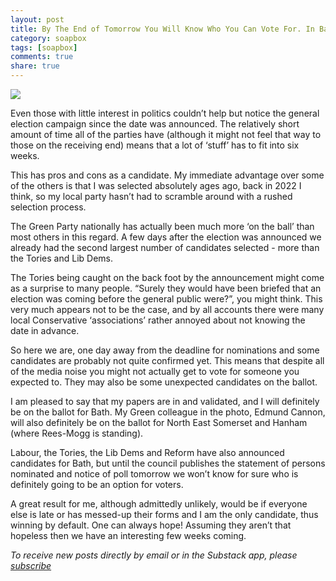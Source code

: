 ```yaml
---
layout: post
title: By The End of Tomorrow You Will Know Who You Can Vote For. In Bath, One Of Them Will Definitely Be Me
category: soapbox
tags: [soapbox]
comments: true
share: true
---
```


<img src="../../../assets/img/2024/edmund_dom.jpg">

Even those with little interest in politics couldn’t help but notice the general election 
campaign since the date was announced. The relatively short amount of time all of the
parties have (although it might not feel that way to those on the receiving end) means
that a lot of ‘stuff’ has to fit into six weeks.

This has pros and cons as a candidate. My immediate advantage over some of the others is
that I was selected absolutely ages ago, back in 2022 I think, so my local party hasn’t
had to scramble around with a rushed selection process.

The Green Party nationally has actually been much more ‘on the ball’ than most others in
this regard. A few days after the election was announced we already had the second largest
number of candidates selected - more than the Tories and Lib Dems.

The Tories being caught on the back foot by the announcement might come as a surprise to
many people. “Surely they would have been briefed that an election was coming before the
general public were?”, you might think. This very much appears not to be the case, and by
all accounts there were many local Conservative ‘associations’ rather annoyed about not
knowing the date in advance.

So here we are, one day away from the deadline for nominations and some candidates are
probably not quite confirmed yet. This means that despite all of the media noise you might
not actually get to vote for someone you expected to. They may also be some unexpected
candidates on the ballot.

I am pleased to say that my papers are in and validated, and I will definitely be on the
ballot for Bath. My Green colleague in the photo, Edmund Cannon, will also definitely be
on the ballot for North East Somerset and Hanham (where Rees-Mogg is standing).

Labour, the Tories, the Lib Dems and Reform have also announced candidates for Bath, but
until the council publishes the statement of persons nominated and notice of poll tomorrow
we won’t know for sure who is definitely going to be an option for voters.

A great result for me, although admittedly unlikely, would be if everyone else is late or
has messed-up their forms and I am the only candidate, thus winning by default. One can
always hope! Assuming they aren’t that hopeless then we have an interesting few weeks
coming.


<em>To receive new posts directly by email or in the Substack app, please <a href="https://domtristram.substack.com/">subscribe</a></em>